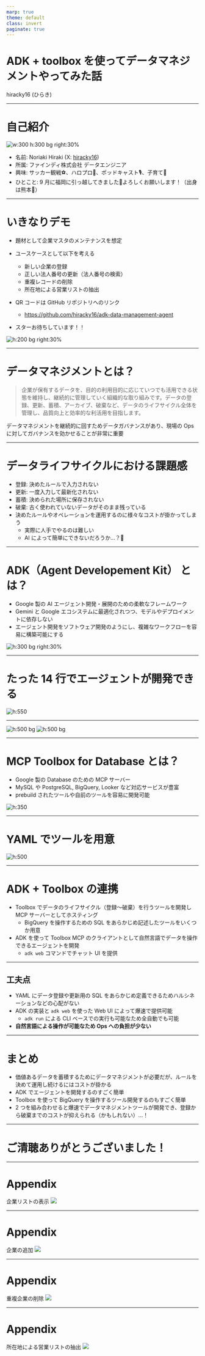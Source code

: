 ```yaml
---
marp: true
theme: default
class: invert
paginate: true
---
```


# ADK + toolbox を使ってデータマネジメントやってみた話

hiracky16 (ひらき)

---

# 自己紹介

![w:300 h:300 bg right:30%](images/me.png)

- 名前: Noriaki Hiraki (X: [hiracky16](https://x.com/hiracky16))
- 所属: ファインディ株式会社 データエンジニア
- 興味: サッカー観戦⚽️、ハロプロ💃、ポッドキャスト🎙️、子育て👶
- ひとこと: 9 月に福岡に引っ越してきました🍜よろしくお願いします！（出身は熊本🐻）

---

# いきなりデモ

- 題材として企業マスタのメンテナンスを想定
- ユースケースとして以下を考える
  - 新しい企業の登録
  - 正しい法人番号の更新（法人番号の検索）
  - 重複レコードの削除
  - 所在地による営業リストの抽出

- QR コードは GitHub リポジトリへのリンク
  - https://github.com/hiracky16/adk-data-management-agent
- スターお待ちしています！！

![h:200 bg right:30%](./images/repo_qr.png)

---

# データマネジメントとは？

> 企業が保有するデータを、目的の利用目的に応じていつでも活用できる状態を維持し、継続的に管理していく組織的な取り組みです。データの登録、更新、蓄積、アーカイブ、破棄など、データのライフサイクル全体を管理し、品質向上と効率的な利活用を目指します。

データマネジメントを継続的に回すためデータガバナンスがあり、現場の Ops に対してガバナンスを効かせることが非常に重要

---
# データライフサイクルにおける課題感
- 登録: 決めたルールで入力されない
- 更新: 一度入力して最新化されない
- 蓄積: 決められた場所に保存されない
- 破棄: 古く使われていないデータがそのまま残っている
- 決めたルールやオペレーションを運用するのに様々なコストが掛かってしまう
  - 実際に人手でやるのは難しい
  - AI によって簡単にできないだろうか…？🤔

---

# ADK（Agent Developement Kit） とは？


- Google 製の AI エージェント開発・展開のための柔軟なフレームワーク
- Gemini と Google エコシステムに最適化されつつ、モデルやデプロイメントに依存しない
- エージェント開発をソフトウェア開発のようにし、複雑なワークフローを容易に構築可能にする

![h:300 bg right:30%](./images/adk.png)

---
# たった 14 行でエージェントが開発できる
![h:550](./images/adk_sample.png)

---

![h:500 bg](./images/adk_mcp.png)
![h:500 bg](./images/adk_sub.png)

---

# MCP Toolbox for Database とは？

- Google 製の Database のための MCP サーバー
- MySQL や PostgreSQL, BigQuery, Looker など対応サービスが豊富
- prebuild されたツールや自前のツールを容易に開発可能

![h:350](./images/toolbox.png)

---
# YAML でツールを用意

![h:500](./images/toolyaml.png)

---
# ADK + Toolbox の連携

- Toolbox でデータのライフサイクル（登録〜破棄）を行うツールを開発し MCP サーバーとしてホスティング
  - BigQuery を操作するための SQL をあらかじめ記述したツールをいくつか用意
- ADK を使って Toolbox MCP のクライアントとして自然言語でデータを操作できるエージェントを開発
  - `adk web` コマンドでチャット UI を提供
---

## 工夫点

- YAML にデータ登録や更新用の SQL をあらかじめ定義できるためハルシネーションなどの心配がない
- ADK の実装と `adk web` を使った Web UI によって爆速で提供可能
  - `adk run` による CLI ベースでの実行も可能なため全自動でも可能
- **自然言語による操作が可能なため Ops への負担が少ない**

---

# まとめ

- 価値あるデータを蓄積するためにデータマネジメントが必要だが、ルールを決めて運用し続けるにはコストが掛かる
- ADK でエージェントを開発するのすごく簡単
- Toolbox を使って BigQuery を操作するツール開発するのもすごく簡単
- 2 つを組み合わせると爆速でデータマネジメントツールが開発でき、登録から破棄までのコストが抑えられる（かもしれない）…！

---

# ご清聴ありがとうございました！

---
# Appendix
企業リストの表示
![](./images/demo1.png)


---
# Appendix
企業の追加
![](./images/demo2.png)

---
# Appendix
重複企業の削除
![](./images/demo3.png)

---
# Appendix
所在地による営業リストの抽出
![](./images/demo4.png)

